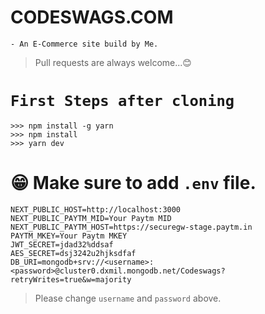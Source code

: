 # CODESWAGS.COM
    - An E-Commerce site build by Me.

> Pull requests are always welcome...😊
# ```First Steps after cloning```

```
>>> npm install -g yarn
>>> npm install
>>> yarn dev

```

# 😁 Make sure to add ```.env``` file.
```env
NEXT_PUBLIC_HOST=http://localhost:3000
NEXT_PUBLIC_PAYTM_MID=Your Paytm MID
NEXT_PUBLIC_PAYTM_HOST=https://securegw-stage.paytm.in
PAYTM_MKEY=Your Paytm MKEY
JWT_SECRET=jdad32%ddsaf
AES_SECRET=dsj3242u2hjksdfaf
DB_URI=mongodb+srv://<username>:<password>@cluster0.dxmil.mongodb.net/Codeswags?retryWrites=true&w=majority

```
> Please change ```username``` and ```password``` above.
